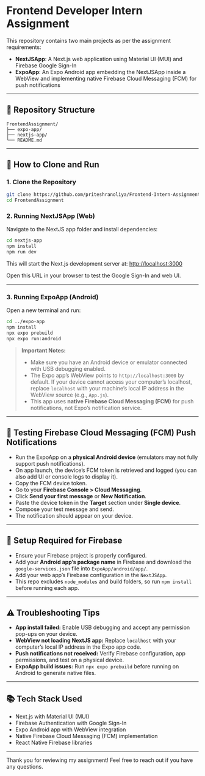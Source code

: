 # Frontend Developer Intern Assignment

This repository contains two main projects as per the assignment requirements:

* **NextJSApp**: A Next.js web application using Material UI (MUI) and Firebase Google Sign-In
* **ExpoApp**: An Expo Android app embedding the NextJSApp inside a WebView and implementing native Firebase Cloud Messaging (FCM) for push notifications

---

## 📁 Repository Structure

```
FrontendAssignment/
├── expo-app/
├── nextjs-app/
└── README.md
```

---

## 🚀 How to Clone and Run

### 1. Clone the Repository

```bash
git clone https://github.com/priteshranoliya/Frontend-Intern-Assignment.git
cd FrontendAssignment
```

### 2. Running NextJSApp (Web)

Navigate to the NextJS app folder and install dependencies:

```bash
cd nextjs-app
npm install
npm run dev
```

This will start the Next.js development server at: [http://localhost:3000](http://localhost:3000)

Open this URL in your browser to test the Google Sign-In and web UI.

---

### 3. Running ExpoApp (Android)

Open a new terminal and run:

```bash
cd ../expo-app
npm install
npx expo prebuild
npx expo run:android
```

> **Important Notes:**
>
> * Make sure you have an Android device or emulator connected with USB debugging enabled.
> * The Expo app’s WebView points to `http://localhost:3000` by default. If your device cannot access your computer’s localhost, replace `localhost` with your machine’s local IP address in the WebView source (e.g., `App.js`).
> * This app uses **native Firebase Cloud Messaging (FCM)** for push notifications, not Expo’s notification service.

---

## 🔔 Testing Firebase Cloud Messaging (FCM) Push Notifications

* Run the ExpoApp on a **physical Android device** (emulators may not fully support push notifications).
* On app launch, the device’s FCM token is retrieved and logged (you can also add UI or console logs to display it).
* Copy the FCM device token.
* Go to your **Firebase Console > Cloud Messaging**.
* Click **Send your first message** or **New Notification**.
* Paste the device token in the **Target** section under **Single device**.
* Compose your test message and send.
* The notification should appear on your device.

---

## 🔧 Setup Required for Firebase

* Ensure your Firebase project is properly configured.
* Add your **Android app’s package name** in Firebase and download the `google-services.json` file into `ExpoApp/android/app/`.
* Add your web app’s Firebase configuration in the `NextJSApp`.
* This repo excludes `node_modules` and build folders, so run `npm install` before running each app.

---

## ⚠️ Troubleshooting Tips

* **App install failed:** Enable USB debugging and accept any permission pop-ups on your device.
* **WebView not loading NextJS app:** Replace `localhost` with your computer’s local IP address in the Expo app code.
* **Push notifications not received:** Verify Firebase configuration, app permissions, and test on a physical device.
* **ExpoApp build issues:** Run `npx expo prebuild` before running on Android to generate native files.

---

## 📚 Tech Stack Used

* Next.js with Material UI (MUI)
* Firebase Authentication with Google Sign-In
* Expo Android app with WebView integration
* Native Firebase Cloud Messaging (FCM) implementation
* React Native Firebase libraries

---

Thank you for reviewing my assignment! Feel free to reach out if you have any questions.

